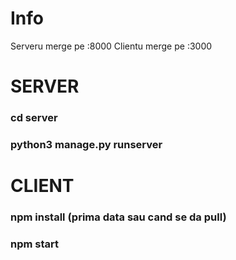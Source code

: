 # Info

Serveru merge pe :8000
Clientu merge pe :3000

# SERVER

### cd server
### python3 manage.py runserver

# CLIENT

### npm install (prima data sau cand se da pull)

### npm start

